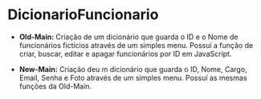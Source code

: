 # DicionarioFuncionario

- **Old-Main:** Criação de um dicionário que guarda o ID e o Nome de funcionários fictícios através de um simples menu. Possuí a função de criar, buscar, editar e apagar funcionários por ID em JavaScript.
  
- **New-Main:** Criação deu m dicionário que guarda o ID, Nome, Cargo, Email, Senha e Foto através de um simples menu. Possuí as mesmas funções da Old-Main.
